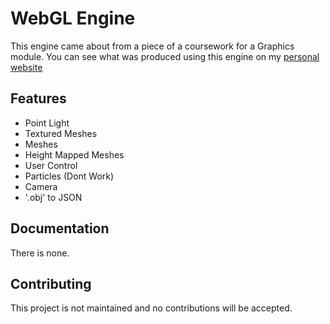 # WebGL Engine

This engine came about from a piece of a coursework for a Graphics module. You can see what was produced using this engine on my [personal website](http://gavinhenderson.me/Graphics/assignment2)

## Features

- Point Light
- Textured Meshes
- Meshes
- Height Mapped Meshes
- User Control
- Particles (Dont Work)
- Camera
- '.obj' to JSON

## Documentation

There is none.

## Contributing

This project is not maintained and no contributions will be accepted.
